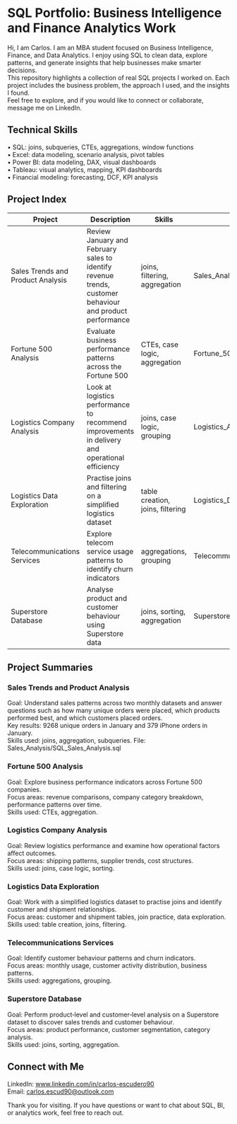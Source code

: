# SQL Portfolio: Business Intelligence and Finance Analytics Work

Hi, I am Carlos. I am an MBA student focused on Business Intelligence, Finance, and Data Analytics. I enjoy using SQL to clean data, explore patterns, and generate insights that help businesses make smarter decisions.  
This repository highlights a collection of real SQL projects I worked on. Each project includes the business problem, the approach I used, and the insights I found.  
Feel free to explore, and if you would like to connect or collaborate, message me on LinkedIn.  

## Technical Skills
• SQL: joins, subqueries, CTEs, aggregations, window functions  
• Excel: data modeling, scenario analysis, pivot tables  
• Power BI: data modeling, DAX, visual dashboards  
• Tableau: visual analytics, mapping, KPI dashboards  
• Financial modeling: forecasting, DCF, KPI analysis  

## Project Index

| Project | Description | Skills | Link |
|--------|-------------|--------|------|
| Sales Trends and Product Analysis | Review January and February sales to identify revenue trends, customer behaviour and product performance | joins, filtering, aggregation | Sales_Analysis/SQL_Sales_Analysis.sql |
| Fortune 500 Analysis | Evaluate business performance patterns across the Fortune 500 | CTEs, case logic, aggregation | Fortune_500_Analysis/Fortune_500_Analysis.sql |
| Logistics Company Analysis | Look at logistics performance to recommend improvements in delivery and operational efficiency | joins, case logic, grouping | Logistics_Analysis/Logistics_Company_Analysis.sql |
| Logistics Data Exploration | Practise joins and filtering on a simplified logistics dataset | table creation, joins, filtering | Logistics_Data/Logistics_Data.sql |
| Telecommunications Services | Explore telecom service usage patterns to identify churn indicators | aggregations, grouping | Telecommunication_Services/Telecommunication_Services.sql |
| Superstore Database | Analyse product and customer behaviour using Superstore data | joins, sorting, aggregation | Superstore_Database/Superstore_Database.sql |

## Project Summaries

### Sales Trends and Product Analysis
Goal: Understand sales patterns across two monthly datasets and answer questions such as how many unique orders were placed, which products performed best, and which customers placed orders.  
Key results: 9268 unique orders in January and 379 iPhone orders in January.  
Skills used: joins, aggregation, subqueries.  File: Sales_Analysis/SQL_Sales_Analysis.sql  

### Fortune 500 Analysis
Goal: Explore business performance indicators across Fortune 500 companies.  
Focus areas: revenue comparisons, company category breakdown, performance patterns over time.  
Skills used: CTEs, aggregation.  

### Logistics Company Analysis
Goal: Review logistics performance and examine how operational factors affect outcomes.  
Focus areas: shipping patterns, supplier trends, cost structures.  
Skills used: joins, case logic, sorting.  

### Logistics Data Exploration
Goal: Work with a simplified logistics dataset to practise joins and identify customer and shipment relationships.  
Focus areas: customer and shipment tables, join practice, data exploration.  
Skills used: table creation, joins, filtering.  

### Telecommunications Services
Goal: Identify customer behaviour patterns and churn indicators.  
Focus areas: monthly usage, customer activity distribution, business patterns.  
Skills used: aggregations, grouping.  

### Superstore Database
Goal: Perform product‑level and customer‑level analysis on a Superstore dataset to discover sales trends and customer behaviour.  
Focus areas: product performance, customer segmentation, category analysis.  
Skills used: joins, sorting, aggregation.  


## Connect with Me
LinkedIn: www.linkedin.com/in/carlos-escudero90  
Email: carlos.escud90@outlook.com

Thank you for visiting. If you have questions or want to chat about SQL, BI, or analytics work, feel free to reach out. 
